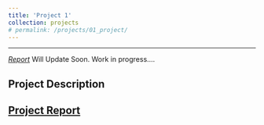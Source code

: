 ```yaml
---
title: 'Project 1'
collection: projects
# permalink: /projects/01_project/
---
```


---

*[Report](http://shtarun.github.io/files/AME_Annual_Report_2019_2020.pdf)*
Will Update Soon. Work in progress....

Project Description
---


[Project Report](http://exampleurl.com)
---
